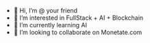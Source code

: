- 👋 Hi, I’m @ your friend
- 👀 I’m interested in FullStack + AI + Blockchain
- 🌱 I’m currently learning AI
- 💞️ I’m looking to collaborate on Monetate.com
